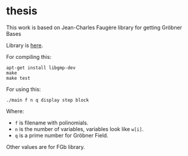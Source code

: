 thesis
======

This work is based on Jean-Charles Faugère library for getting Gröbner Bases

Library is [here](http://www-polsys.lip6.fr/~jcf/Software/FGb/C%20API/index.html).

For compiling this:

```
apt-get install libgmp-dev
make
make test
```

For using this:

```
./main f n q display step block
```

Where:

* `f` is filename with polinomials.
* `n` is the number of variables, variables look like `w[i]`.
* `q` is a prime number for Gröbner Field.

Other values are for FGb library.

